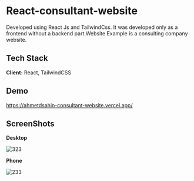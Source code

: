 # React-consultant-website
Developed using React Js and TailwindCss. It was developed only as a frontend without a backend part.Website Example is a consulting company website.

## Tech Stack

**Client:** React, TailwindCSS

## Demo
https://ahmetdsahin-consultant-website.vercel.app/


## ScreenShots

**Desktop**

![323](https://github.com/user-attachments/assets/bf91cc11-b5ad-4868-bf33-87ebf95dc5b7)


**Phone**

![233](https://github.com/user-attachments/assets/0b933eec-b4ef-4b0c-90ee-656ac5b26186)


